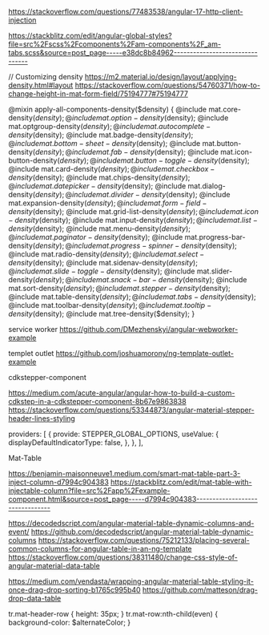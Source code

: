 

https://stackoverflow.com/questions/77483538/angular-17-http-client-injection

https://stackblitz.com/edit/angular-global-styles?file=src%2Fscss%2Fcomponents%2Fam-components%2F_am-tabs.scss&source=post_page-----e38dc8b84962--------------------------------

// Customizing density
https://m2.material.io/design/layout/applying-density.html#layout
https://stackoverflow.com/questions/54760371/how-to-change-height-in-mat-form-field/75194777#75194777

@mixin apply-all-components-density($density) {
  @include mat.core-density($density);
  @include mat.option-density($density);
  @include mat.optgroup-density($density);
  @include mat.autocomplete-density($density);
  @include mat.badge-density($density);
  @include mat.bottom-sheet-density($density);
  @include mat.button-density($density);
  @include mat.fab-density($density);
  @include mat.icon-button-density($density);
  @include mat.button-toggle-density($density);
  @include mat.card-density($density);
  @include mat.checkbox-density($density);
  @include mat.chips-density($density);
  @include mat.datepicker-density($density);
  @include mat.dialog-density($density);
  @include mat.divider-density($density);
  @include mat.expansion-density($density);
  @include mat.form-field-density($density);
  @include mat.grid-list-density($density);
  @include mat.icon-density($density);
  @include mat.input-density($density);
  @include mat.list-density($density);
  @include mat.menu-density($density);
  @include mat.paginator-density($density);
  @include mat.progress-bar-density($density);
  @include mat.progress-spinner-density($density);
  @include mat.radio-density($density);
  @include mat.select-density($density);
  @include mat.sidenav-density($density);
  @include mat.slide-toggle-density($density);
  @include mat.slider-density($density);
  @include mat.snack-bar-density($density);
  @include mat.sort-density($density);
  @include mat.stepper-density($density);
  @include mat.table-density($density);
  @include mat.tabs-density($density);
  @include mat.toolbar-density($density);
  @include mat.tooltip-density($density);
  @include mat.tree-density($density);
}





service worker
https://github.com/DMezhenskyi/angular-webworker-example

templet outlet
https://github.com/joshuamorony/ng-template-outlet-example

cdkstepper-component

https://medium.com/acute-angular/angular-how-to-build-a-custom-cdkstep-in-a-cdkstepper-component-8b67e9863838
https://stackoverflow.com/questions/53344873/angular-material-stepper-header-lines-styling

  providers: [
 {
 provide: STEPPER_GLOBAL_OPTIONS,
 useValue: {
  displayDefaultIndicatorType: false,
 },
 },
 ],







Mat-Table

https://benjamin-maisonneuve1.medium.com/smart-mat-table-part-3-inject-column-d7994c904383
https://stackblitz.com/edit/mat-table-with-injectable-column?file=src%2Fapp%2Fexample-component.html&source=post_page-----d7994c904383--------------------------------


https://decodedscript.com/angular-material-table-dynamic-columns-and-event/
https://github.com/decodedscript/angular-material-table-dynamic-columns
https://stackoverflow.com/questions/75212133/placing-several-common-columns-for-angular-table-in-an-ng-template
https://stackoverflow.com/questions/38311480/change-css-style-of-angular-material-data-table

https://medium.com/vendasta/wrapping-angular-material-table-styling-it-once-drag-drop-sorting-b1765c995b40
https://github.com/matteson/drag-drop-data-table


tr.mat-header-row {
    height: 35px;
}
tr.mat-row:nth-child(even) {
    background-color: $alternateColor;
}
